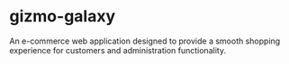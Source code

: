 # gizmo-galaxy
An e-commerce web application designed to provide a smooth shopping experience for customers and administration functionality.
